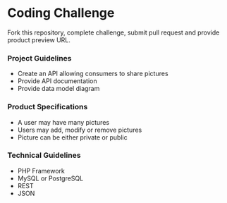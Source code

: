 # Coding Challenge
Fork this repository, complete challenge, submit pull request and provide product preview URL.

### Project Guidelines
* Create an API allowing consumers to share pictures
* Provide API documentation
* Provide data model diagram

### Product Specifications
* A user may have many pictures
* Users may add, modify or remove pictures
* Picture can be either private or public

### Technical Guidelines
* PHP Framework
* MySQL or PostgreSQL
* REST
* JSON
